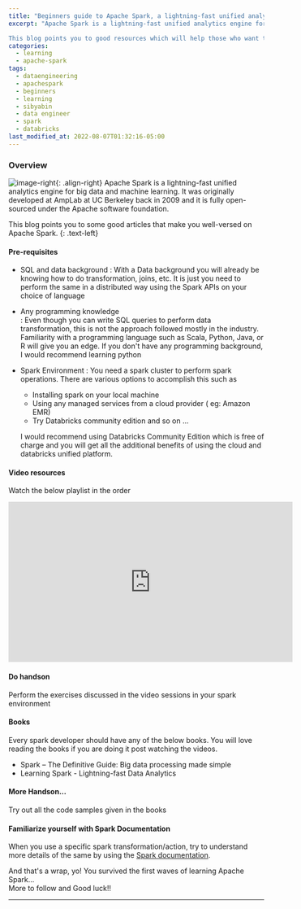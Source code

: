 ```yaml
---
title: "Beginners guide to Apache Spark, a lightning-fast unified analytics engine"
excerpt: "Apache Spark is a lightning-fast unified analytics engine for big data and machine learning. It was originally developed at AmpLab at UC Berkeley back in 2009 and it is fully open-sourced under the Apache software foundation.

This blog points you to good resources which will help those who want to learn spark from the fundamentals"
categories:
  - learning
  - apache-spark
tags:
  - dataengineering
  - apachespark
  - beginners
  - learning
  - sibyabin
  - data engineer
  - spark
  - databricks
last_modified_at: 2022-08-07T01:32:16-05:00
---
```


### Overview

![image-right](https://spark.apache.org/images/spark-logo-back.png){: .align-right}
Apache Spark is a lightning-fast unified analytics engine for big data and machine learning. It was originally developed at AmpLab at UC Berkeley back in 2009 and it is fully open-sourced under the Apache software foundation.

This blog points you to some good articles that make you well-versed on Apache Spark.
{: .text-left}



#### Pre-requisites

* SQL and data background
: With a Data background you will already be knowing how to do transformation, joins, etc. It is just you need to perform the same in a distributed way using the Spark APIs on your choice of language

* Any programming knowledge   
: Even though you can write SQL queries to perform data transformation, this is not the approach followed mostly in the industry. Familiarity with a programming language such as Scala, Python, Java, or R will give you an edge. If you don't have any programming background, I would recommend learning python 

* Spark Environment
: You need a spark cluster to perform spark operations. There are various options to accomplish this such as  
  * Installing spark on your local machine 
  * Using any managed services from a cloud provider ( eg: Amazon EMR)
  * Try Databricks community edition
    and so on ...

  I would recommend using Databricks Community Edition which is free of charge and you will get all the additional benefits of using the cloud and databricks unified platform.


#### Video resources
Watch the below playlist in the order

<div class="embed-responsive embed-responsive-16by9">
<iframe width="560" height="315" src="https://www.youtube.com/embed/videoseries?list=PLc1bQaCKZHvpnUO5k2reladQfG8aeVBPL" title="YouTube video player" frameborder="0" allow="accelerometer; autoplay; clipboard-write; encrypted-media; gyroscope; picture-in-picture" allowfullscreen></iframe>
</div>

#### Do handson
Perform the exercises discussed in the video sessions in your spark environment

#### Books
Every spark developer should have any of the below books. You will love reading the books if you are doing it post watching the videos.
* Spark – The Definitive Guide: Big data processing made simple
* Learning Spark - Lightning-fast Data Analytics

#### More Handson...
Try out all the code samples given in the books

#### Familiarize yourself with Spark Documentation
When you use a specific spark transformation/action, try to understand more details of the same by using the 
[Spark documentation](https://spark.apache.org/documentation.html "Spark Documentation").

And that's a wrap, yo! You survived the first waves of learning Apache Spark...
<br/>More to follow and Good luck!!

----
